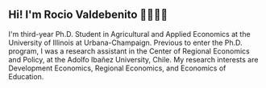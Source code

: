 ## Hi! I'm Rocio Valdebenito 👋👩🏽‍💻

I'm third-year Ph.D. Student in Agricultural and Applied Economics at the University of Illinois at Urbana-Champaign. Previous to enter the Ph.D. program, I was a research assistant in the Center of Regional Economics and Policy, at the Adolfo Ibañez University, Chile. My research interests are Development Economics, Regional Economics, and Economics of Education.


